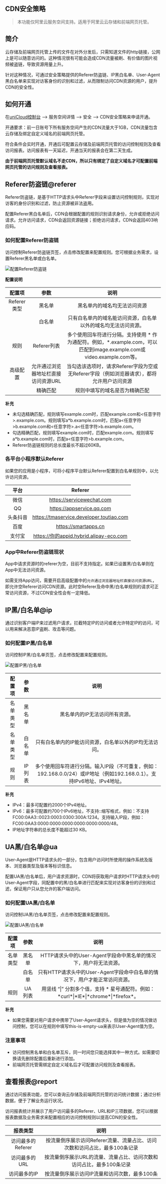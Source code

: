 ## CDN安全策略

> 本功能仅阿里云服务空间支持。适用于阿里云云存储和前端网页托管。

## 简介

云存储及前端网页托管上传的文件在对外分发后，只需知道文件的http链接，公网上是可以随意访问的。这种情况很有可能会造成CDN流量被刷、有价值的图片视频被盗链，导致资源用量上升。

针对这种情况，可通过安全策略提供的Referer防盗链、IP黑白名单、User-Agent黑白名单来实现对访客身份的识别和过滤，从而限制访问CDN资源的用户，提升CDN的安全性。

## 如何开通

在[uniCloud控制台](https://unicloud.dcloud.net.cn "uniCloud控制台") --> 服务空间详情 --> 安全 --> CDN安全策略来申请开通。

开通要求：前一日账号下所有服务空间产生的CDN流量大于1GB，CDN流量包含云存储及绑定自定义域名的前端网页托管。

符合条件会实时开通，开通后可配置云存储及前端网页托管的访问控制规则及查看访问报表。访问报表有一天延迟，开通当天的报表会在第二天生成。

**由于前端网页托管默认域名不走CDN，所以只有绑定了自定义域名才可配置前端网页托管的访问规则及查看报表。**


## Referer防盗链@referer

Referer防盗链，是基于HTTP请求头中Referer字段来设置访问控制规则，实现对访客的身份识别和过滤，防止资源被非法盗用。

配置Referer黑白名单后，CDN会根据配置的规则识别请求身份，允许或拒绝访问请求。允许访问请求，CDN会返回资源链接；拒绝访问请求，CDN会返回403响应码。

### 如何配置Referer防盗链

访问控制Referer防盗链页签，点击修改配置来配置规则。您可根据业务需求，设置Referer黑名单或白名单。

![配置Referer防盗链](https://web-assets.dcloud.net.cn/unidoc/zh/cdn-safe-referer.png)


**配置说明**

|配置项	|参数    |说明	|
|:-:	|:-:		|:-:        |
|Referer类型	|黑名单 |  黑名单内的域名均无法访问资源		|
|    |  白名单 | 只有白名单内的域名能访问资源，白名单以外的域名均无法访问资源。        |
|规则    | Referer列表 |  多个使用回车符进行分隔。支持使用 \* 作为通配符。例如，*.example.com，可以匹配到image.example.com或video.example.com等。        |
|高级配置    |  允许通过浏览器地址栏直接访问资源URL | 当勾选该选项时，请求Referer字段为空或无Referer字段（例如浏览器请求），都将允许用户访问资源        |
|    |  精确匹配    |  规则中填写的域名是否为精确匹配        |

**补充**

- 未勾选精确匹配，规则填写example.com时，匹配example.com和<任意字符>.example.com。规则填写a*b.example.com时，匹配a<任意字符>b.example.com和<任意字符>.a<任意字符>b.example.com。
- 勾选精确匹配，规则填写example.com时，匹配example.com。规则填写a*b.example.com时，匹配a<任意字符>b.example.com。
- Referer防盗链规则的总长度最长不超过60KB。


### 各平台小程序默认Referer

如果您的应用是小程序，可将小程序平台默认Referer配置到白名单规则中，以允许访问资源。

|平台	|Referer    |
|:-:	|:-:		|
|微信    | https://servicewechat.com | 
|QQ    | https://appservice.qq.com | 
|头条抖音    | https://tmaservice.developer.toutiao.com | 
|百度    | https://smartapps.cn | 
|支付宝    | https://你的appid.hybrid.alipay-eco.com | 

### App中Referer防盗链现状

App中请求资源时的referer为空，目前不支持指定。如果已设置黑/白名单则在App中无法访问资源。

如需支持App访问，需要开启高级配置中的`允许通过浏览器地址栏直接访问资源URL`，即允许空Referer访问CDN资源。此时空Referer及命中黑/白名单规则的请求可正常访问资源，不过CDN安全性会有一定降低。


## IP黑/白名单@ip

通过识别客户端IP来过滤用户请求，拦截特定IP的访问或者允许特定IP的访问，可以用来解决恶意IP盗刷、攻击等问题。

### 如何配置IP黑/白名单

访问控制IP黑/白名单页签，点击修改配置来配置规则。

![配置IP黑/白名单](https://web-assets.dcloud.net.cn/unidoc/zh/cdn-safe-ip.png)

|配置项	|参数    |说明	|
|:-:	|:-:		|:-:        |
|名单类型	|黑名单 |  黑名单内的IP无法访问所有资源。		|
|名单类型	|白名单 |  只有白名单内的IP能访问资源，白名单以外的IP均无法访问。	|
|规则	|IP列表 |  多个使用回车符进行分隔。输入IP段（不可重复，例如：192.168.0.0/24）或IP地址（例如192.168.0.1）。支持IPv6地址、IPv4地址。	|

**补充**

- IPv4：最多可配置约2000个IPv4地址。
- IPv6：最多可配置约700个IPv6地址，不支持::缩写格式，例如：不支持FC00:0AA3::0023:0003:0300:300A:1234。支持输入IP段，例如：FC00:0AA3:0000:0000:0000:0000:0000:0000/48。
- IP地址字符串的总长度不能超过30 KB。


## UA黑/白名单@ua

User-Agent是HTTP请求头的一部分，包含用户访问时所使用的操作系统及版本、浏览器类型及版本等标识信息。

配置UA黑/白名单后，用户请求资源时，CDN将获取用户请求时HTTP请求头中的User-Agent字段，同配置中的黑/白名单进行匹配来实现对访客身份的识别和过滤，保证用户只从您允许的客户端访问。


### 如何配置UA黑/白名单

访问控制UA黑/白名单页签，点击修改配置来配置规则。

![配置UA黑/白名单](https://web-assets.dcloud.net.cn/unidoc/zh/cdn-safe-ua.png)

|配置项	|参数    |说明	|
|:-:	|:-:		|:-:        |
|名单类型	|黑名单 |  HTTP请求头中的User-Agent字段命中黑名单的情况下，用户将无法资源。		|
|	|白名单 |  只有HTTP请求头中的User-Agent字段命中白名单的情况下，用户才能正常访问资源。		|
| 规则	| UA列表 |  用竖线 “&#124;” 分割多个值，支持 \* 星号通配符。例如：\*curl\*&#124;\*IE\*&#124;\*chrome\*&#124;\*firefox\*。		|

**补充**

- 如果您需要对用户请求中携带了User-Agent请求头，但是值为空的情况做访问控制，您可以在规则中填写this-is-empty-ua来表示User-Agent值为空。


### 注意事项

- 访问控制黑名单和白名单互斥，同一时间您只能选择其中一种方式。如需要切换请先删除配置后重新进行添加。
- 前端网页托管需绑定自定义域名后才可配置访问规则及查看报表。


## 查看报表@report

通过访问报表功能，您可以查询云存储及前端网页托管的访问统计数据；通过分析数据，便于了解业务运行状况。

访问报表统计并展示了用户访问最多的Referer、URL和IP三项数据，您可以根据报表数据及业务需求来配置相应的访问控制规则以提高CDN的安全性。

|报表类型	    |说明	|
|:-:	|:-:        |
|访问最多的Referer    |  按流量倒序展示访问Referer流量、流量占比、访问次数和访问占比，最多100条记录  |
|访问最多的URL    |  按流量倒序展示URL的流量、流量占比、访问次数和访问占比，最多100条记录      |
|访问最多的IP    |  按流量倒序展示访问IP流量和访问次数，最多100条      |
